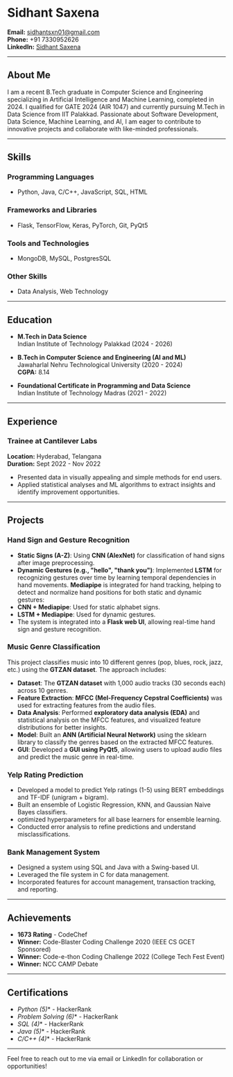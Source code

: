 # Sidhant Saxena

**Email:** [sidhantsxn01@gmail.com](mailto:sidhantsxn01@gmail.com)  
**Phone:** +91 7330952626  
**LinkedIn:** [Sidhant Saxena](https://www.linkedin.com/in/sidhant-saxena/)  

---

## About Me
I am a recent B.Tech graduate in Computer Science and Engineering specializing in Artificial Intelligence and Machine Learning, completed in 2024. I qualified for GATE 2024 (AIR 1047) and currently pursuing M.Tech in Data Science from IIT Palakkad. Passionate about Software Development, Data Science, Machine Learning, and AI, I am eager to contribute to innovative projects and collaborate with like-minded professionals.

---

## Skills

### Programming Languages
- Python, Java, C/C++, JavaScript, SQL, HTML

### Frameworks and Libraries
- Flask, TensorFlow, Keras, PyTorch, Git, PyQt5

### Tools and Technologies
- MongoDB, MySQL, PostgresSQL

### Other Skills
- Data Analysis, Web Technology

---

## Education

- **M.Tech in Data Science**  
  Indian Institute of Technology Palakkad (2024 - 2026)

- **B.Tech in Computer Science and Engineering (AI and ML)**  
  Jawaharlal Nehru Technological University (2020 - 2024)  
  **CGPA:** 8.14

- **Foundational Certificate in Programming and Data Science**  
  Indian Institute of Technology Madras (2021 - 2022)

---

## Experience

### Trainee at Cantilever Labs  
**Location:** Hyderabad, Telangana  
**Duration:** Sept 2022 - Nov 2022

- Presented data in visually appealing and simple methods for end users.
- Applied statistical analyses and ML algorithms to extract insights and identify improvement opportunities.

---

## Projects

### Hand Sign and Gesture Recognition
- **Static Signs (A-Z)**: Using **CNN (AlexNet)** for classification of hand signs after image preprocessing.
- **Dynamic Gestures (e.g., "hello", "thank you")**: Implemented **LSTM** for recognizing gestures over time by learning temporal dependencies in hand movements.
**Mediapipe** is integrated for hand tracking, helping to detect and normalize hand positions for both static and dynamic gestures:
- **CNN + Mediapipe**: Used for static alphabet signs.
- **LSTM + Mediapipe**: Used for dynamic gestures.
- The system is integrated into a **Flask web UI**, allowing real-time hand sign and gesture recognition.

### Music Genre Classification
This project classifies music into 10 different genres (pop, blues, rock, jazz, etc.) using the **GTZAN dataset**. The approach includes:
- **Dataset**: The **GTZAN dataset** with 1,000 audio tracks (30 seconds each) across 10 genres.
- **Feature Extraction**: **MFCC (Mel-Frequency Cepstral Coefficients)** was used for extracting features from the audio files.
- **Data Analysis**: Performed **exploratory data analysis (EDA)** and statistical analysis on the MFCC features, and visualized feature distributions for better insights.
- **Model**: Built an **ANN (Artificial Neural Network)** using the sklearn library to classify the genres based on the extracted MFCC features.
- **GUI**: Developed a **GUI using PyQt5**, allowing users to upload audio files and predict the music genre in real-time.

### Yelp Rating Prediction
- Developed a model to predict Yelp ratings (1-5) using BERT embeddings and TF-IDF (unigram + bigram).
- Built an ensemble of Logistic Regression, KNN, and Gaussian Naive Bayes classifiers.
- optimized hyperparameters for all base learners for ensemble learning.
- Conducted error analysis to refine predictions and understand misclassifications.

### Bank Management System
- Designed a system using SQL and Java with a Swing-based UI.
- Leveraged the file system in C for data management.
- Incorporated features for account management, transaction tracking, and reporting.

---

## Achievements
- **1673 Rating** - CodeChef
- **Winner:** Code-Blaster Coding Challenge 2020 (IEEE CS GCET Sponsored)
- **Winner:** Code-e-thon Coding Challenge 2022 (College Tech Fest Event)
- **Winner:** NCC CAMP Debate

---

## Certifications

- **Python (5*)** - HackerRank
- **Problem Solving (6*)** - HackerRank
- **SQL (4*)** - HackerRank
- **Java (5*)** - HackerRank
- **C/C++ (4*)** - HackerRank

---

Feel free to reach out to me via email or LinkedIn for collaboration or opportunities!

